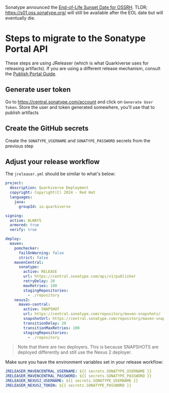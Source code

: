 Sonatype announced the [End-of-Life Sunset Date for OSSRH](https://central.sonatype.org/news/20250326_ossrh_sunset/). TLDR; https://s01.oss.sonatype.org/ will still be available after the EOL date but will eventually die.

# Steps to migrate to the Sonatype Portal API 

These steps are using JReleaser (which is what Quarkiverse uses for releasing artifacts). If you are using a different release mechanism, consult the [Publish Portal Guide](https://central.sonatype.org/publish/publish-portal-guide/).

## Generate user token

Go to https://central.sonatype.com/account and click on `Generate User Token`. Store the user and token generated somewhere, you'll use that to publish artifacts

## Create the GitHub secrets

Create the `SONATYPE_USERNAME` and `SONATYPE_PASSWORD` secrets from the previous step

## Adjust your release workflow 

The `jreleaser.yml` should be similar to what's below:   

```yaml
project:
  description: Quarkiverse Deployment
  copyright: Copyright(C) 2024 - Red Hat
  languages:
    java:
      groupId: io.quarkiverse

signing:
  active: ALWAYS
  armored: true
  verify: true

deploy:
  maven:
    pomchecker:
      failOnWarning: false
      strict: false
    mavenCentral:
      sonatype:
        active: RELEASE
        url: https://central.sonatype.com/api/v1/publisher
        retryDelay: 20
        maxRetries: 100
        stagingRepositories:
          - ./repository
    nexus2:
      maven-central:
        active: SNAPSHOT
        url: https://central.sonatype.com/repository/maven-snapshots/
        snapshotUrl: https://central.sonatype.com/repository/maven-snapshots/
        transitionDelay: 20
        transitionMaxRetries: 100
        stagingRepositories:
          - ./repository

```

> Note that there are two deployers. This is because SNAPSHOTS are deployed differently and still use the Nexus 2 deployer.


Make sure you have the environment variables set in your release workflow:


```yaml
JRELEASER_MAVENCENTRAL_USERNAME: ${{ secrets.SONATYPE_USERNAME }}
JRELEASER_MAVENCENTRAL_PASSWORD: ${{ secrets.SONATYPE_PASSWORD }}
JRELEASER_NEXUS2_USERNAME: ${{ secrets.SONATYPE_USERNAME }}
JRELEASER_NEXUS2_TOKEN: ${{ secrets.SONATYPE_PASSWORD }}
```